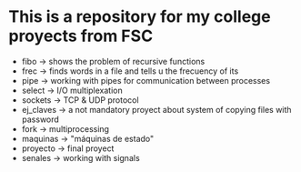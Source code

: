 # This is a repository for my college proyects from FSC
* fibo -> shows the problem of recursive functions
* frec -> finds words in a file and tells u the frecuency of its
* pipe -> working with pipes for communication between processes
* select -> I/O multiplexation
* sockets -> TCP & UDP protocol
* ej_claves -> a not mandatory proyect about system of copying files with password
* fork -> multiprocessing
* maquinas -> "máquinas de estado"
* proyecto -> final proyect
* senales -> working with signals
